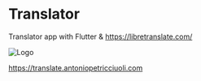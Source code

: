 # Translator

Translator app with Flutter & https://libretranslate.com/

![Logo](https://user-images.githubusercontent.com/52720679/158900857-6159b530-adfa-4d2e-81ae-9cfa481ba4e8.png)

https://translate.antoniopetricciuoli.com